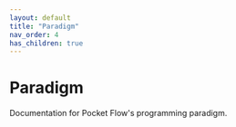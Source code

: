 ```yaml
---
layout: default
title: "Paradigm"
nav_order: 4
has_children: true
---
```


# Paradigm

Documentation for Pocket Flow's programming paradigm.